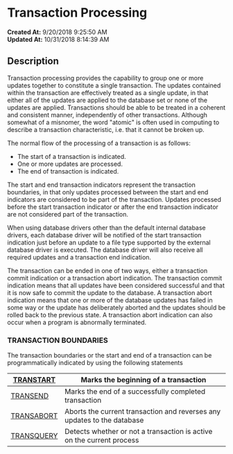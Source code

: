 # Transaction Processing

**Created At:** 9/20/2018 9:25:50 AM  
**Updated At:** 10/31/2018 8:14:39 AM  


## Description 

Transaction processing provides the capability to group one or more updates together to constitute a single transaction. The updates contained within the transaction are effectively treated as a single update, in that either all of the updates are applied to the database set or none of the updates are applied. Transactions should be able to be treated in a coherent and consistent manner, independently of other transactions. Although somewhat of a misnomer, the word "atomic" is often used in computing to describe a transaction characteristic, i.e. that it cannot be broken up.

The normal flow of the processing of a transaction is as follows:

- The start of a transaction is indicated.
- One or more updates are processed.
- The end of transaction is indicated.


The start and end transaction indicators represent the transaction boundaries, in that only updates processed between the start and end indicators are considered to be part of the transaction. Updates processed before the start transaction indicator or after the end transaction indicator are not considered part of the transaction.

When using database drivers other than the default internal database drivers, each database driver will be notified of the start transaction indication just before an update to a file type supported by the external database driver is executed. The database driver will also receive all required updates and a transaction end indication.

The transaction can be ended in one of two ways, either a transaction commit indication or a transaction abort indication. The transaction commit indication means that all updates have been considered successful and that it is now safe to commit the update to the database. A transaction abort indication means that one or more of the database updates has failed in some way or the update has deliberately aborted and the updates should be rolled back to the previous state. A transaction abort indication can also occur when a program is abnormally terminated.



### TRANSACTION BOUNDARIES

The transaction boundaries or the start and end of a transaction can be programmatically indicated by using the following statements


| [TRANSTART](https://www.jbase.com/r99/knowledgebase/manuals/3.0/30manpages/man/adv22_TRANSTART.htm)<br> | Marks the beginning of a transaction<br> |
| --- | --- |
| [TRANSEND](278974-transend)<br> | Marks the end of a successfully completed transaction<br> |
| [TRANSABORT](278971-transabort)<br> | Aborts the current transaction and reverses any updates to the database<br> |
| [TRANSQUERY](278972-transquery)<br> | Detects whether or not a transaction is active on the current process<br> |

